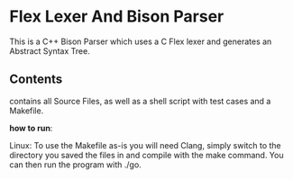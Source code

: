 # Flex Lexer And Bison Parser

This is a C++ Bison Parser which uses a C Flex lexer and generates an Abstract Syntax Tree.

## Contents
 contains all Source Files, as well as a shell script with test cases and a Makefile.

__how to run__: 

Linux:
To use the Makefile as-is you will need Clang, simply switch to the directory you saved the files in and compile with the make command.
You can then run the program with ./go.